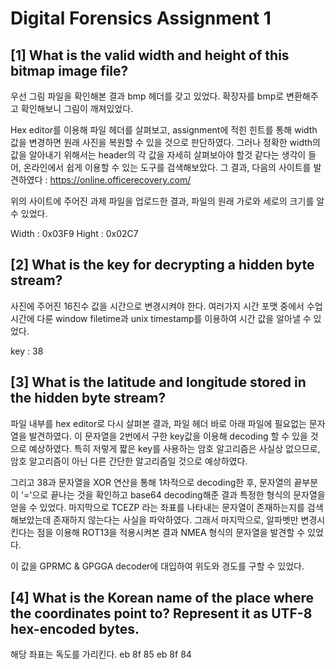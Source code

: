 # Digital Forensics Assignment 1


[1] What is the valid width and height of this bitmap image file?
-------------

우선 그림 파일을 확인해본 결과 bmp 헤더를 갖고 있었다.
확장자를 bmp로 변환해주고 확인해보니 그림이 깨져있었다.

Hex editor를 이용해 파일 헤더를 살펴보고, assignment에 적힌 힌트를 통해 width 값을 변경하면 원래 사진을 복원할 수 있을 것으로 판단하였다.
그러나 정확한 width의 값을 알아내기 위해서는 header의 각 값을 자세히 살펴보아야 할것 같다는 생각이 들어, 온라인에서 쉽게 이용할 수 있는 도구를 검색해보았다.
그 결과, 다음의 사이트를 발견하였다 : https://online.officerecovery.com/

위의 사이트에 주어진 과제 파일을 업로드한 결과, 파일의 원래 가로와 세로의 크기를 알 수 있었다.

Width : 0x03F9
Hight : 0x02C7


[2] What is the key for decrypting a hidden byte stream?
-------------

사진에 주어진 16진수 값을 시간으로 변경시켜야 한다.
여러가지 시간 포맷 중에서 수업시간에 다룬 window filetime과 unix timestamp를 이용하여 시간 값을 알아낼 수 있었다.

key : 38

[3] What is the latitude and longitude stored in the hidden byte stream?
-------------

파일 내부를 hex editor로 다시 살펴본 결과, 파일 헤더 바로 아래 파일에 필요없는 문자열을 발견하였다.
이 문자열을 2번에서 구한 key값을 이용해 decoding 할 수 있을 것으로 예상하였다.
특히 저렇게 짧은 key를 사용하는 암호 알고리즘은 사실상 없으므로, 암호 알고리즘이 아닌 다른 간단한 알고리즘일 것으로 예상하였다.

그리고 38과 문자열을 XOR 연산을 통해 1차적으로 decoding한 후, 문자열의 끝부분이 '='으로 끝나는 것을 확인하고 base64 decoding해준 결과 특정한 형식의 문자열을 얻을 수 있었다.
마지막으로 TCEZP 라는 좌표를 나타내는 문자열이 존재하는지를 검색해보았는데 존재하지 않는다는 사실을 파악하였다.
그래서 마지막으로, 알파벳만 변경시킨다는 점을 이용해 ROT13을 적용시켜본 결과 NMEA 형식의 문자열을 발견할 수 있었다.

이 값을 GPRMC & GPGGA decoder에 대입하여 위도와 경도를 구할 수 있었다.


[4] What is the Korean name of the place where the coordinates point to? Represent it as UTF-8 hex-encoded bytes.
-------------

해당 좌표는 독도를 가리킨다.
eb 8f 85 eb 8f 84


